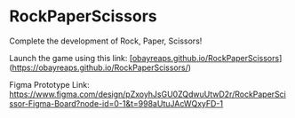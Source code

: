 # RockPaperScissors

Complete the development of Rock, Paper, Scissors!

Launch the game using this link: [[obayreaps.github.io/RockPaperScissors](https://obayreaps.github.io/RockPaperScissors/)](https://obayreaps.github.io/RockPaperScissors/)

Figma Prototype Link: https://www.figma.com/design/pZxoyhJsGU0ZQdwuUtwD2r/RockPaperScissor-Figma-Board?node-id=0-1&t=998aUtuJAcWQxyFD-1
